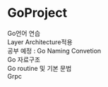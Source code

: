 # GoProject

Go언어 연습</br>
Layer Architecture적용</br>
공부 예정 : Go Naming Convetion</br>
Go 자료구조</br>
Go routine 및 기본 문법</br>
Grpc</br>
